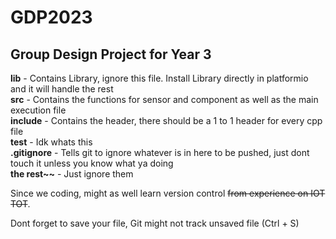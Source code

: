 # GDP2023
## Group Design Project for Year 3

**lib** - Contains Library, ignore this file. Install Library directly in platformio and it will handle the rest  
**src** - Contains the functions for sensor and component as well as the main execution file  
**include** - Contains the header, there should be a 1 to 1 header for every cpp file  
**test** - Idk whats this  
**.gitignore** - Tells git to ignore whatever is in here to be pushed, just dont touch it unless you know what ya doing  
**the rest~~** - Just ignore them  

Since we coding, might as well learn version control ~~from experience on IOT TOT~~.

Dont forget to save your file, Git might not track unsaved file (Ctrl + S)